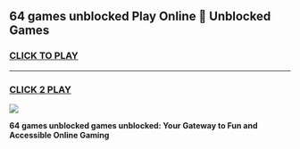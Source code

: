 
## 64 games unblocked Play Online 👋 Unblocked Games
<h3>
<a href="https://premium.freeplayer.one?title=64_games_unblocked&ref=19F">CLICK TO PLAY</a></h3>
<hr>

<h3>
<a href="https://premium.freeplayer.one?title=64_games_unblocked&ref=19F">CLICK 2 PLAY</a>
  
</h3>

<a href="https://premium.freeplayer.one?title=64_games_unblocked&ref=19F"><img src="https://clearcache.store/games.png"></a>


**64 games unblocked games unblocked: Your Gateway to Fun and Accessible Online Gaming**
